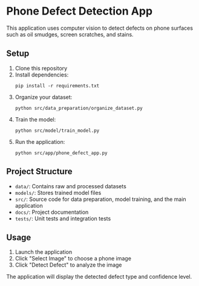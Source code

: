 # Phone Defect Detection App

This application uses computer vision to detect defects on phone surfaces such as oil smudges, screen scratches, and stains.

## Setup

1. Clone this repository
2. Install dependencies:
   ```
   pip install -r requirements.txt
   ```
3. Organize your dataset:
   ```
   python src/data_preparation/organize_dataset.py
   ```
4. Train the model:
   ```
   python src/model/train_model.py
   ```
5. Run the application:
   ```
   python src/app/phone_defect_app.py
   ```

## Project Structure

- `data/`: Contains raw and processed datasets
- `models/`: Stores trained model files
- `src/`: Source code for data preparation, model training, and the main application
- `docs/`: Project documentation
- `tests/`: Unit tests and integration tests

## Usage

1. Launch the application
2. Click "Select Image" to choose a phone image
3. Click "Detect Defect" to analyze the image

The application will display the detected defect type and confidence level.